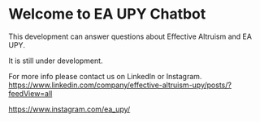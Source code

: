 # Welcome to EA UPY Chatbot

This development can answer questions about Effective Altruism and EA UPY.

It is still under development.

For more info please contact us on LinkedIn or Instagram.
https://www.linkedin.com/company/effective-altruism-upy/posts/?feedView=all

https://www.instagram.com/ea_upy/